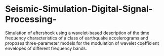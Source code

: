 # Seismic-Simulation-Digital-Signal-Processing-
Simulation of aftershock using a wavelet-based description of the time frequency characteristics of a class of earthquake accelerograms and proposes three-parameter models for the modulation of wavelet coefficient envelopes of different frequency bands.
